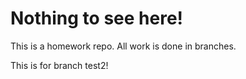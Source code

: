 # Nothing to see here!

This is a homework repo.
All work is done in branches.

This is for branch test2!
